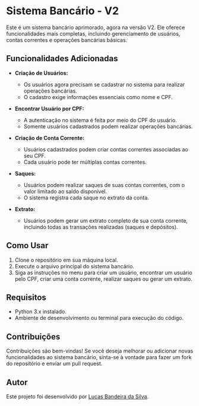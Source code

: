 # Sistema Bancário - V2

Este é um sistema bancário aprimorado, agora na versão V2. Ele oferece funcionalidades mais completas, incluindo gerenciamento de usuários, contas correntes e operações bancárias básicas.

## Funcionalidades Adicionadas

- **Criação de Usuários:**
  - Os usuários agora precisam se cadastrar no sistema para realizar operações bancárias.
  - O cadastro exige informações essenciais como nome e CPF.

- **Encontrar Usuário por CPF:**
  - A autenticação no sistema é feita por meio do CPF do usuário.
  - Somente usuários cadastrados podem realizar operações bancárias.

- **Criação de Conta Corrente:**
  - Usuários cadastrados podem criar contas correntes associadas ao seu CPF.
  - Cada usuário pode ter múltiplas contas correntes.

- **Saques:**
  - Usuários podem realizar saques de suas contas correntes, com o valor limitado ao saldo disponível.
  - O sistema registra cada saque no extrato da conta.

- **Extrato:**
  - Usuários podem gerar um extrato completo de sua conta corrente, incluindo todas as transações realizadas (saques e depósitos).

## Como Usar

1. Clone o repositório em sua máquina local.
2. Execute o arquivo principal do sistema bancário.
3. Siga as instruções no menu para criar um usuário, encontrar um usuário pelo CPF, criar uma conta corrente, realizar saques ou gerar um extrato.

## Requisitos

- Python 3.x instalado.
- Ambiente de desenvolvimento ou terminal para execução do código.

## Contribuições

Contribuições são bem-vindas! Se você deseja melhorar ou adicionar novas funcionalidades ao sistema bancário, sinta-se à vontade para fazer um fork do repositório e enviar um pull request.

## Autor

Este projeto foi desenvolvido por [Lucas Bandeira da Silva](https://github.com/LucasBandeiraSilva).
